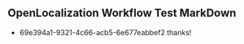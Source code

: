 ## OpenLocalization Workflow Test MarkDown
* 69e394a1-9321-4c66-acb5-6e677eabbef2 thanks!

<!--HONumber=Aug16_HO5-->



